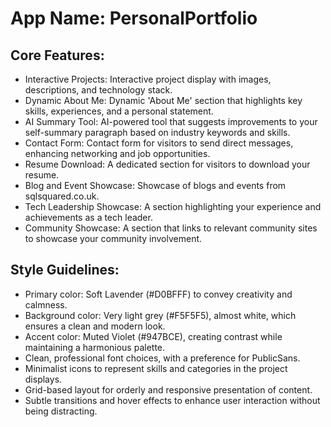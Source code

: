 # **App Name**: PersonalPortfolio

## Core Features:

- Interactive Projects: Interactive project display with images, descriptions, and technology stack.
- Dynamic About Me: Dynamic 'About Me' section that highlights key skills, experiences, and a personal statement.
- AI Summary Tool: AI-powered tool that suggests improvements to your self-summary paragraph based on industry keywords and skills.
- Contact Form: Contact form for visitors to send direct messages, enhancing networking and job opportunities.
- Resume Download: A dedicated section for visitors to download your resume.
- Blog and Event Showcase: Showcase of blogs and events from sqlsquared.co.uk.
- Tech Leadership Showcase: A section highlighting your experience and achievements as a tech leader.
- Community Showcase: A section that links to relevant community sites to showcase your community involvement.

## Style Guidelines:

- Primary color: Soft Lavender (#D0BFFF) to convey creativity and calmness.
- Background color: Very light grey (#F5F5F5), almost white, which ensures a clean and modern look.
- Accent color: Muted Violet (#947BCE), creating contrast while maintaining a harmonious palette.
- Clean, professional font choices, with a preference for PublicSans.
- Minimalist icons to represent skills and categories in the project displays.
- Grid-based layout for orderly and responsive presentation of content.
- Subtle transitions and hover effects to enhance user interaction without being distracting.